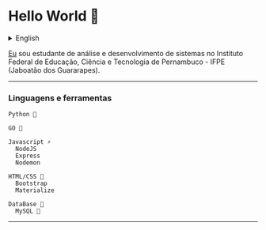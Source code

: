 # Hello World 👋
<details id="english">
  <summary>English</summary>
  <br>

[I am](https://www.linkedin.com/in/pedro-henrique-dos-santos-pereira-245b12174) a student of systems analysis and development at the Federal Institute of Education, Science and Technology of Pernambuco - IFPE (Jaboatão dos Guararapes).

---
### Languages and Tools
  ~~~
  Python 🐍
  
  GO 🚀
  
  Javascript ⚡
    NodeJS
    Express
    Nodemon
  
  HTML/CSS 🎨
    Bootstrap
    Materialize
    
  DataBase 📂
    MySQL 🐬
  ~~~
<br><br><br><br>
---
</details>

[Eu](https://www.linkedin.com/in/pedro-henrique-dos-santos-pereira-245b12174) sou estudante de análise e desenvolvimento de sistemas no Instituto Federal de Educação, Ciência e Tecnologia de Pernambuco - IFPE (Jaboatão dos Guararapes).


---
### Linguagens e ferramentas
  ~~~
  Python 🐍
  
  GO 🚀
  
  Javascript ⚡
    NodeJS
    Express
    Nodemon
  
  HTML/CSS 🎨
    Bootstrap
    Materialize
  
  DataBase 📂
    MySQL 🐬
  ~~~
---
<!--
**SantosPereira/SantosPereira** is a ✨ _special_ ✨ repository because its `README.md` (this file) appears on your GitHub profile.

Here are some ideas to get you started:

- 🔭 I’m currently working on ...
- 🌱 I’m currently learning ...
- 👯 I’m looking to collaborate on ...
- 🤔 I’m looking for help with ...
- 💬 Ask me about ...
- 📫 How to reach me: ...
- 😄 Pronouns: ...
- ⚡ Fun fact: ...
-->
